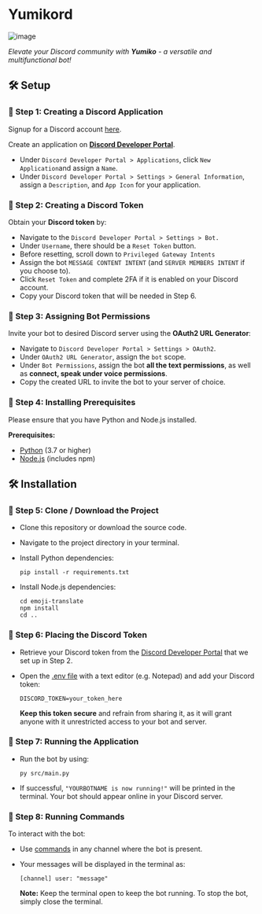 # Yumikord

![image](https://github.com/jntm7/Yumikord/assets/108718802/349a4bbf-e7fd-443b-9c65-b07761743934)

*Elevate your Discord community with **Yumiko** - a versatile and multifunctional bot!*

## 🛠️ Setup

### 🔨 Step 1: Creating a Discord Application

Signup for a Discord account [here](https://discord.com/register).

Create an application on [**Discord Developer Portal**](https://discord.com/developers/applications).

- Under `Discord Developer Portal > Applications`, click `New Application`and assign a `Name`.
- Under `Discord Developer Portal > Settings > General Information`, assign a `Description`, and `App Icon` for your application.

### 🔨 Step 2: Creating a Discord Token

Obtain your **Discord token** by:

- Navigate to the `Discord Developer Portal > Settings > Bot.`
- Under `Username`, there should be a `Reset Token` button.
- Before resetting, scroll down to `Privileged Gateway Intents`
- Assign the bot `MESSAGE CONTENT INTENT` (and `SERVER MEMBERS INTENT` if you choose to).
- Click `Reset Token` and complete 2FA if it is enabled on your Discord account.
- Copy your Discord token that will be needed in Step 6. 

### 🔨 Step 3: Assigning Bot Permissions

Invite your bot to desired Discord server using the **OAuth2 URL Generator**:

- Navigate to `Discord Developer Portal > Settings > OAuth2`.
- Under `OAuth2 URL Generator`, assign the `bot` scope.
- Under `Bot Permissions`, assign the bot **all the text permissions**, as well as **connect, speak under voice permissions**.
- Copy the created URL to invite the bot to your server of choice.

### 🔨 Step 4: Installing Prerequisites

Please ensure that you have Python and Node.js installed.

**Prerequisites:**
   - [Python](https://python.org/downloads/) (3.7 or higher)
   - [Node.js](https://nodejs.org/en) (includes npm)

## 🛠️ Installation

### 🔨 Step 5: Clone / Download the Project


- Clone this repository or download the source code.
- Navigate to the project directory in your terminal.
- Install Python dependencies:
  
    ```
    pip install -r requirements.txt
    ```
- Install Node.js dependencies:
  
    ```
    cd emoji-translate
    npm install
    cd ..
    ```

### 🔨 Step 6: Placing the Discord Token

- Retrieve your Discord token from the [Discord Developer Portal](https://discord.com/developers/applications) that we set up in Step 2.
- Open the [.env file](build\.env) with a text editor (e.g. Notepad) and add your Discord token:
  
     ```
     DISCORD_TOKEN=your_token_here
     ```

   **Keep this token secure** and refrain from sharing it, as it will grant anyone with it unrestricted access to your bot and server.

### 🔨 Step 7: Running the Application

- Run the bot by using:
  
     ```
     py src/main.py
     ```
- If successful, `"YOURBOTNAME is now running!"` will be printed in the terminal. Your bot should appear online in your Discord server.

### 🔨 Step 8: Running Commands

To interact with the bot:
- Use [commands](\COMMANDS.md) in any channel where the bot is present.
- Your messages will be displayed in the terminal as:
     ```
     [channel] user: "message"
     ```
     
   **Note:** Keep the terminal open to keep the bot running. To stop the bot, simply close the terminal.
